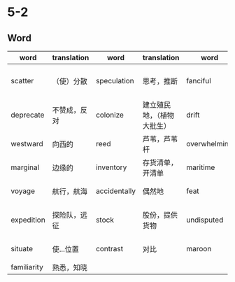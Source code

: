 # 5-2
## Word

|word|translation|word|translation|word|translation|word|translation|
|---|---|---|---|---|---|---|---|
|scatter|（使）分散|speculation|思考，推断|fanciful|富有幻想的，稀奇古怪的|devise|设计，发明|
|deprecate|不赞成，反对|colonize|建立殖民地，（植物大批生）|drift|漂泊，流动|raft|木筏，橡皮艇|
|westward|向西的|reed|芦苇，芦苇杆|overwhelming|势不可挡的|domesticate|驯养|
|marginal|边缘的|inventory|存货清单，开清单|maritime|海运的，海事的|canoe|独木舟|
|voyage|航行，航海|accidentally|偶然地|feat|壮举|deliberate|蓄意的，从容的|
|expedition|探险队，远征|stock|股份，提供货物|undisputed|无可置疑的，毫无疑问的|collectively|全体地，共同地|
|situate|使...位置|contrast|对比|maroon|使..孤立|intentional|故意的，有意的|
|familiarity|熟悉，知晓|